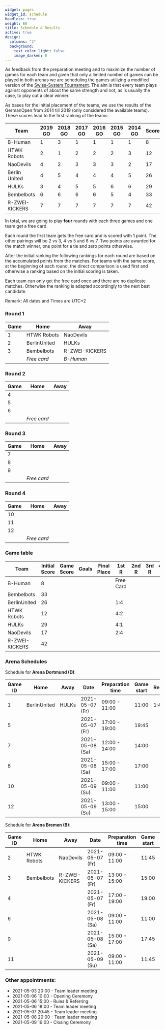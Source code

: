 ```yaml
---
widget: pages
widget_id: schedule
headless: true
weight: 60
title: Schedule & Results
active: true
design:
  columns: "2"
  background:
    text_color_light: false
    image_darken: 0
---
```

As feedback from the preparation meeting and to maximize the number of games for each team and given that only a limited number of games can be played in both arenas we are scheduling the games utilizing a modified version of the [Swiss-System Tournament](https://en.wikipedia.org/wiki/Swiss-system_tournament). The aim is that every team plays against opponents of about the same strength and not, as is usually the case, to play out a clear winner.

As bases for the initial placement of the teams, we use the results of the GermanOpen from 2014 till 2019 (only considered the available teams). These scores lead to the first ranking of the teams:

| Team           | 2019 GO | 2018 GO | 2017 GO | 2016 GO | 2015 GO | 2014 GO | Score |
| -------------- | ------- | ------- | ------- | ------- | ------- | ------- | ----- |
| B-Human        | 1       | 3       | 1       | 1       | 1       | 1       | 8     |
| HTWK Robots    | 2       | 1       | 2       | 2       | 2       | 3       | 12    |
| NaoDevils      | 4       | 2       | 3       | 3       | 3       | 2       | 17    |
| Berlin United  | 4       | 5       | 4       | 4       | 4       | 5       | 26    |
| HULKs          | 3       | 4       | 5       | 5       | 6       | 6       | 29    |
| Bembelbots     | 6       | 6       | 6       | 6       | 5       | 4       | 33    |
| R-ZWEI-KICKERS | 7       | 7       | 7       | 7       | 7       | 7       | 42    |

In total, we are going to play **four** rounds with each three games and one team get a free card.

Each round the first team gets the free card and is scored with 1 point. The other pairings will be 2 vs 3, 4 vs 5 and 6 vs 7. Two points are awarded for the match winner, one point for a tie and zero points otherwise. 

After the initial ranking the following rankings for each round are based on the accumulated points from the matches. For teams with the same score, at the beginning of each round, the direct comparison is used first and otherwise a ranking based on the initial scoring is taken. 

Each team can only get the free card once and there are no duplicate matches. Otherwise the ranking is adapted accordingly to the next best candidate.

Remark: All dates and Times are UTC+2

### Round 1

| Game | Home         | Away           |
| ---- | ------------ | -------------- |
| 1    | HTWK Robots  | NaoDevils      |
| 2    | BerlinUnited | HULKs          |
| 3    | Bembelbots   | R-ZWEI-KICKERS |
|      | *Free card*  | *B-Human*      |

### Round 2

| Game | Home        | Away |
| ---- | ----------- | ---- |
| 4    |             |      |
| 5    |             |      |
| 6    |             |      |
|      | *Free card* |      |

### Round 3

| Game | Home        | Away |
| ---- | ----------- | ---- |
| 7    |             |      |
| 8    |             |      |
| 9    |             |      |
|      | *Free card* |      |

### Round 4

| Game | Home        | Away |
| ---- | ----------- | ---- |
| 10   |             |      |
| 11   |             |      |
| 12   |             |      |
|      | *Free card* |      |

### Game table

| Team           | Initial Score | Game Score | Goals | Final Place | 1st R | 2nd R | 3rd R | 4th R |
| -------------- | ------------- | ---------- | ----- | ----------- | ----- | ----- | ----- | ----- |
| B-Human        | 8             |            |       |             | Free Card      |       |       |       |
| Bembelbots     | 33            |            |       |             |       |       |       |       |
| BerlinUnited   | 26            |            |       |             | 1:4      |       |       |       |
| HTWK Robots    | 12            |            |       |             |  4:2     |       |       |       |
| HULKs          | 29            |            |       |             | 4:1      |       |       |       |
| NaoDevils      | 17            |            |       |             | 2:4      |       |       |       |
| R-ZWEI-KICKERS | 42            |            |       |             |       |       |       |       |

### Arena Schedules

Schedule for **Arena Dortmund (D)**:

| Game ID | Home         | Away  | Date            | Preparation time | Game start | Result |
| ------- | ------------ | ----- | --------------- | ---------------- | ---------- | ------ |
| 1       | BerlinUnited | HULKs | 2021-05-07 (Fr) | 09:00 - 11:00    | 11:00      |   1:4     |
| 5       |              |       | 2021-05-07 (Fr) | 17:00 - 19:00    | 19:45      |        |
| 7       |              |       | 2021-05-08 (Sa) | 12:00 - 14:00    | 14:00      |        |
| 8       |              |       | 2021-05-08 (Sa) | 15:00 - 17:00    | 17:00      |        |
| 10      |              |       | 2021-05-09 (Su) | 09:00 - 11:00    | 11:00      |        |
| 12      |              |       | 2021-05-09 (Su) | 13:00 - 15:00    | 15:00      |        |

Schedule for **Arena Bremen (B)**:

| Game ID | Home        | Away           | Date            | Preparation time | Game start | Result |
| ------- | ----------- | -------------- | --------------- | ---------------- | ---------- | ------ |
| 2       | HTWK Robots | NaoDevils      | 2021-05-07 (Fr) | 09:00 - 11:00    | 11:45      | 4:2       |
| 3       | Bembelbots  | R-ZWEI-KICKERS | 2021-05-07 (Fr) | 13:00 - 15:00    | 15:00      |        |
| 4       |             |                | 2021-05-07 (Fr) | 17:00 - 19:00    | 19:00      |        |
| 6       |             |                | 2021-05-08 (Sa) | 09:00 - 11:00    | 11:00      |        |
| 9       |             |                | 2021-05-08 (Sa) | 15:00 - 17:00    | 17:45      |        |
| 11      |             |                | 2021-05-09 (Su) | 09:00 - 11:00    | 11:45      |        |

### Other appointments:

* 2021-05-03 20:00 - Team leader meeting
* 2021-05-06 10:00 - Opening Ceremony
* 2021-05-06 15:00 - Rules & Referring
* 2021-05-06 18:00 - Team leader meeting
* 2021-05-07 20:45 - Team leader meeting
* 2021-05-08 20:00 - Team leader meeting
* 2021-05-09 16:00 - Closing Ceremony